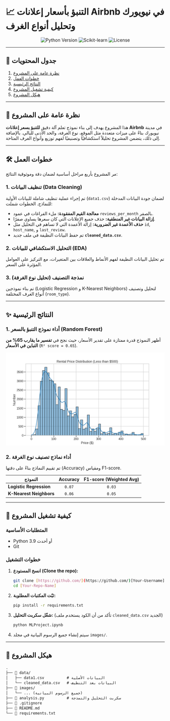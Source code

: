 # 📈 التنبؤ بأسعار إعلانات Airbnb في نيويورك وتحليل أنواع الغرف

<p align="center">
  <img src="https://img.shields.io/badge/Python-3.9%2B-blue.svg" alt="Python Version">
  <img src="https://img.shields.io/badge/Framework-Scikit--learn-orange.svg" alt="Scikit-learn">
  <img src="https://img.shields.io/badge/License-MIT-green.svg" alt="License">
</p>

---

## 📖 جدول المحتويات
1. [نظرة عامة على المشروع](#-نظرة-عامة-على-المشروع)
2. [خطوات العمل](#-خطوات-العمل)
3. [النتائج الرئيسية](#-النتائج-الرئيسية)
4. [كيفية تشغيل المشروع](#-كيفية-تشغيل-المشروع)
5. [هيكل المشروع](#-هيكل-المشروع)

---

## 🎯 نظرة عامة على المشروع
هذا المشروع يهدف إلى بناء نموذج تعلم آلة دقيق **للتنبؤ بسعر إعلانات Airbnb** في مدينة نيويورك بناءً على ميزات متعددة مثل الموقع، نوع الغرفة، والحد الأدنى لليالي. بالإضافة إلى ذلك، يتضمن المشروع تحليلاً استكشافيًا وتصنيفيًا لفهم توزيع وأنواع الغرف المتاحة.

---

## 🛠️ خطوات العمل
مر المشروع بأربع مراحل أساسية لضمان دقة وموثوقية النتائج:

### 1. تنظيف البيانات (Data Cleaning)
تم إجراء عملية تنظيف شاملة للبيانات الأولية (`data1.csv`) لضمان جودة البيانات المدخلة للنماذج. الخطوات شملت:
- **معالجة القيم المفقودة:** ملء الفراغات في عمود `reviews_per_month` بالصفر.
- **إزالة البيانات غير المنطقية:** حذف جميع الإعلانات التي كان سعرها يساوي صفرًا.
- **حذف الأعمدة غير الضرورية:** إزالة الأعمدة التي لا تساهم في التحليل مثل `id`, `host_name`, و `last_review`.
- تم حفظ البيانات النظيفة في ملف جديد **`cleaned_data.csv`**.

### 2. التحليل الاستكشافي للبيانات (EDA)
تم تحليل البيانات النظيفة لفهم الأنماط والعلاقات بين المتغيرات، مع التركيز على العوامل المؤثرة على السعر.


### 3. نمذجة التصنيف (تحليل نوع الغرفة)
تم بناء نموذجين (Logistic Regression و K-Nearest Neighbors) لتحليل وتصنيف أنواع الغرف المختلفة (`room_type`).

---

## ✨ النتائج الرئيسية

### 1. أداء نموذج التنبؤ بالسعر (Random Forest)
أظهر النموذج قدرة ممتازة على تقدير الأسعار، حيث نجح في **تفسير ما يقارب 65% من التباين في الأسعار** (`R² score = 0.65`).

![نتائج توقع السعر](images/price_distribution.png)

### 2. أداء نماذج تصنيف نوع الغرفة
تم تقييم النماذج بناءً على دقتها (Accuracy) ومقياس F1-score.

| النموذج                 | Accuracy | F1-score (Weighted Avg) |
| ------------------------ | :------: | :---------------------: |
| **Logistic Regression** |  `0.07` |         `0.03`          |
| **K-Nearest Neighbors** |  `0.06` |         `0.05`          |

---

## 🚀 كيفية تشغيل المشروع

### المتطلبات الأساسية
* Python 3.9 أو أحدث
* Git

### خطوات التشغيل
1.  **انسخ المستودع (Clone the repo):**
    ```bash
    git clone [https://github.com/](https://github.com/)[Your-Username]/[Your-Repo-Name].git
    cd [Your-Repo-Name]
    ```

2.  **ثبّت المكتبات المطلوبة:**
    ```bash
    pip install -r requirements.txt
    ```

3.  **شغّل سكربت التحليل:**
    (تأكد من أن الكود يستخدم ملف `cleaned_data.csv` الجديد)
    ```bash
    python MLProject.ipynb
    ```
4. سيتم إنشاء جميع الرسوم البيانية في مجلد `images/`.

---

## 📂 هيكل المشروع
```
.
├── 📂 data/
│   ├── data1.csv          # البيانات الأصلية
│   └── cleaned_data.csv   # البيانات بعد التنظيف
├── 📂 images/
│   └── ... (جميع الرسوم البيانية)
├── 📜 analysis.py          # سكربت التحليل والنمذجة
├── 📜 .gitignore
├── 📜 README.md
└── 📜 requirements.txt
```
